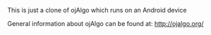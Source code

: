 This is just a clone of ojAlgo which runs on an Android device


General information about ojAlgo can be found at: http://ojalgo.org/
